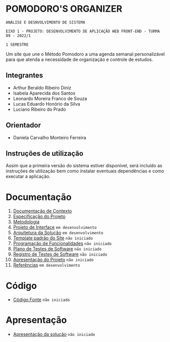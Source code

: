 # POMODORO'S ORGANIZER

`ANÁLISE E DESNVOLVIMENTO DE SISTEMA`

`EIXO 1 - PROJETO: DESENVOLVIMENTO DE APLICAÇÃO WEB FRONT-END - TURMA 09 - 2022/1`

`1 SEMESTRE`

Um site que une o Método Pomodoro a uma agenda semanal personalizável para que atenda a necessidade de organização e controle de estudos.

## Integrantes

* Arthur Beraldo Ribeiro Diniz 
* Isabela Aparecida dos Santos 
* Leonardo Moreira Franco de Souza
* Lucas Eduardo Honório da Silva 
* Luciano Ribeiro do Prado 

## Orientador

* Daniela Carvalho Monteiro Ferreira 

## Instruções de utilização

Assim que a primeira versão do sistema estiver disponível, será incluído as instruções de utilização bem como instalar eventuais dependências e como executar a aplicação.

# Documentação

1. [Documentação de Contexto](docs/01-Documentação%20de%20Contexto.md)
2. [Especificação do Projeto](docs/02-Especificação%20do%20Projeto.md)
3. [Metodologia](docs/03-Metodologia.md)
4. [Projeto de Interface](docs/04-Projeto%20de%20Interface.md) `em desenvolvimento`
5. [Arquitetura da Solução](docs/05-Arquitetura%20da%20Solução.md) `em desenvolvimento`
6. [Template padrão do Site](docs/06-Template%20padrão%20do%20Site.md) `não iniciado`
7. [Programação de Funcionalidades](docs/07-Programação%20de%20Funcionalidades.md) `não iniciado`
8. [Plano de Testes de Software](docs/08-Plano%20de%20Testes%20de%20Software.md) `não iniciado`
9. [Registro de Testes de Software](docs/09-Registro%20de%20Testes%20de%20Software.md) `não iniciado`
10. [Apresentação do Projeto](docs/10-Apresentação%20do%20Projeto.md) `não iniciado`
11. [Referências](docs/11-Referências.md) `em desenvolvimento`

# Código

* [Código Fonte](src/README.md) `não iniciado`


# Apresentação

* [Apresentação da solução](presentation/README.md) `não iniciado`
